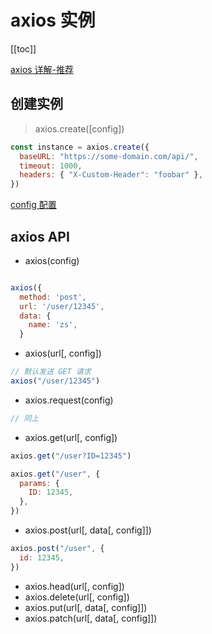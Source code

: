 # axios 实例

[[toc]]

[axios 详解-推荐](https://blog.csdn.net/m0_65335111/article/details/127339110)

## 创建实例

> axios.create([config])

```js
const instance = axios.create({
  baseURL: "https://some-domain.com/api/",
  timeout: 1000,
  headers: { "X-Custom-Header": "foobar" },
})
```

[config 配置](/axios/config)

## axios API

- axios(config)

```js

axios({
  method: 'post',
  url: '/user/12345',
  data: {
    name: 'zs',
  }
```

- axios(url[, config])

```js
// 默认发送 GET 请求
axios("/user/12345")
```

- axios.request(config)

```js
// 同上
```

- axios.get(url[, config])

```js
axios.get("/user?ID=12345")

axios.get("/user", {
  params: {
    ID: 12345,
  },
})
```

- axios.post(url[, data[, config]])

```js
axios.post("/user", {
  id: 12345,
})
```

- axios.head(url[, config])
- axios.delete(url[, config])
- axios.put(url[, data[, config]])
- axios.patch(url[, data[, config]])
